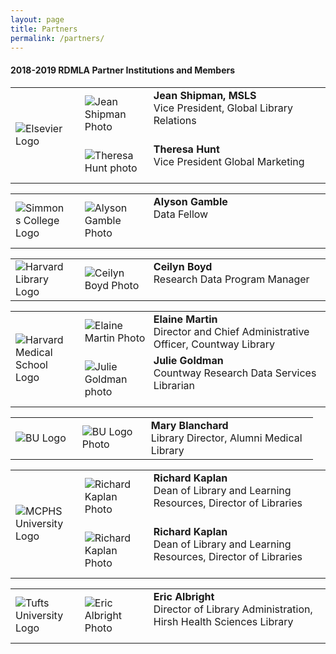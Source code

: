 ```yaml
---
layout: page
title: Partners
permalink: /partners/
---
```

#### 2018-2019 RDMLA Partner Institutions and Members

<table>
  <tr><td rowspan="3" width="20%"><img src="/home/images/Elsevier.png" alt="Elsevier Logo"></td>
    <td><div style="width:100px;float:left;margin:10px"><img src="/home/images/Jean-Shipman.jpg" alt="Jean Shipman Photo"></div><div><b>Jean Shipman, MSLS</b><br> Vice President, Global Library Relations</div></td></tr>
  <tr><td><div style="width:100px;float:left;margin:10px"><img src="/home/images/Theresa-Hunt.jpeg" alt="Theresa Hunt photo"></div><div><b>Theresa Hunt</b><br> Vice President Global Marketing</div></td></tr>
  </table>

<table>
  <tr><td rowspan="3" width="20%"><img src="/home/images/simmons-college.png" alt="Simmons College Logo"></td>
    <td><div style="width:100px;float:left;margin:10px"><img src="/home/images/Alyson-Gamble.png " alt="Alyson Gamble Photo"></div><div><b>Alyson Gamble</b><br> Data Fellow</div></td></tr>
  </table>
  
  <table>
  <tr><td rowspan="3" width="20%"><img src="/home/images/harvard-library.png" alt="Harvard Library Logo"></td>
    <td><div style="width:100px;float:left;margin:10px"><img src="/home/images/ceilyn-boyd.jpg" alt="Ceilyn Boyd Photo"></div><div><b>Ceilyn Boyd</b><br> Research Data Program Manager</div></td></tr>
  </table>
  
  <table>
  <tr><td rowspan="3" width="20%"><img src="/home/images/HMS.png" alt="Harvard Medical School Logo"></td>
    <td><div style="width:100px;float:left;margin:10px"><img src="/home/images/Elaine-Martin.jpg" alt="Elaine Martin Photo"></div><div><b>Elaine Martin</b><br> Director and Chief Administrative Officer, Countway Library</div></td></tr>
  <tr><td><div style="width:100px;float:left;margin:10px"><img src="/home/images/julie-goldman.jpg" alt="Julie Goldman photo"></div><div><b>Julie Goldman</b><br> Countway Research Data Services Librarian</div></td></tr>
  </table>

<table>
  <tr><td rowspan="3" width="20%"><img src="/home/images/boston-university.png" alt="BU Logo"></td>
    <td><div style="width:100px;float:left;margin:10px"><img src="/home/images/person.png" alt="BU Logo Photo"></div><div><b>Mary Blanchard</b><br> Library Director, Alumni Medical Library</div></td></tr>
  </table>
  
  <table>
  <tr><td rowspan="3" width="20%"><img src="/home/images/MCPHS.png" alt="MCPHS University Logo"></td>
    <td><div style="width:100px;float:left;margin:10px"><img src="/home/images/Rich-Kaplan.jpg" alt="Richard Kaplan Photo"></div><div><b>Richard Kaplan</b><br> Dean of Library and Learning Resources, Director of Libraries</div></td></tr>
    <td><div style="width:100px;float:left;margin:10px"><img src="/home/images/Rich-Kaplan.jpg" alt="Richard Kaplan Photo"></div><div><b>Richard Kaplan</b><br> Dean of Library and Learning Resources, Director of Libraries</div></td></tr>
  </table>
  
  <table>
  <tr><td rowspan="3" width="20%"><img src="/home/images/Tufts-University.jpg" alt="Tufts University Logo"></td>
    <td><div style="width:100px;float:left;margin:10px"><img src="/home/images/Eric-Albright.jpg" alt="Eric Albright Photo"></div><div><b>Eric Albright</b><br> Director of Library Administration, Hirsh Health Sciences Library</div></td></tr>
  </table>

